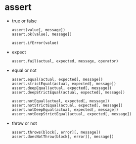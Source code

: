 # assert

*   true or false

    ```
    assert(value[, message])
    assert.ok(value[, message])

    assert.ifError(value)
    ```

*   expect

    ```
    assert.fail(actual, expected, message, operator)
    ```

*   equal or not

    ```
    assert.equal(actual, expected[, message])
    assert.strictEqual(actual, expected[, message])
    assert.deepEqual(actual, expected[, message])
    assert.deepStrictEqual(actual, expected[, message])

    assert.notEqual(actual, expected[, message])
    assert.notStrictEqual(actual, expected[, message])
    assert.notDeepEqual(actual, expected[, message])
    assert.notDeepStrictEqual(actual, expected[, message])
    ```

*   throw or not

    ```
    assert.throws(block[, error][, message])
    assert.doesNotThrow(block[, error][, message])
    ```
